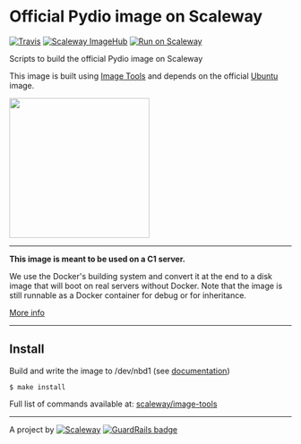 # Official Pydio image on Scaleway

[![Travis](https://img.shields.io/travis/scaleway/image-app-pydio.svg)](https://travis-ci.org/scaleway/image-app-pydio)
[![Scaleway ImageHub](https://img.shields.io/badge/ImageHub-view-ff69b4.svg)](https://hub.scaleway.com/pydio.html)
[![Run on Scaleway](https://img.shields.io/badge/Scaleway-run-69b4ff.svg)](https://cloud.scaleway.com/#/servers/new?image=fb5ef57d-6ca5-4efb-b925-ab35ecc5b97a)

Scripts to build the official Pydio image on Scaleway

This image is built using [Image Tools](https://github.com/scaleway/image-tools) and depends on the official [Ubuntu](https://github.com/scaleway/image-ubuntu) image.

<img src="https://pyd.io/wp-content/uploads/2013/10/PydioLogo250.png" width="250px" />


---

**This image is meant to be used on a C1 server.**

We use the Docker's building system and convert it at the end to a disk image that will boot on real servers without Docker. Note that the image is still runnable as a Docker container for debug or for inheritance.

[More info](https://github.com/scaleway/image-tools)


---

## Install

Build and write the image to /dev/nbd1 (see [documentation](https://www.scaleway.com/docs/create_an_image_with_docker))

    $ make install

Full list of commands available at: [scaleway/image-tools](https://github.com/scaleway/image-tools/#commands)


---

A project by [![Scaleway](https://avatars1.githubusercontent.com/u/5185491?v=3&s=42)](https://www.scaleway.com/) [![GuardRails badge](https://badges.production.guardrails.io/moul/image-app-pydio.svg)](https://www.guardrails.io)
